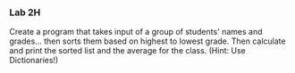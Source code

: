 ### Lab 2H

Create a program that takes input of a group of students' names and grades... then sorts them based on highest to lowest grade.  Then calculate and print the sorted list and the average for the class. \(Hint: Use Dictionaries!\)